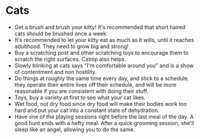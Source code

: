 # Cats

* Get a brush and brush your kitty! It's recommended that short haired cats should be brushed once a week.
* It's recommended to let your kitty eat as much as it wills, until it reaches adulthood. They need to grow big and strong!
* Buy a scratching post and other scratching toys to encourage them to scratch the right surfaces. Catnip also helps.
* Slowly blinking at cats says "I'm comfortable around you" and is a show of contentment and non hostility.
* Do things at roughly the same time every day, and stick to a schedule. they operate their entire lives off their schedule, and will be more reasonable if you are consistent with doing their stuff.
* Toys, buy a variety at first to see what your cat likes.
* Wet food, not dry food since dry food will make their bodies work too hard and put your cat into a constant state of dehydration.
* Have one of the playing sessions right before the last meal of the day. A good hunt ends with a hefty meal. After a quick grooming session, she'll sleep like an angel, allowing you to do the same.
